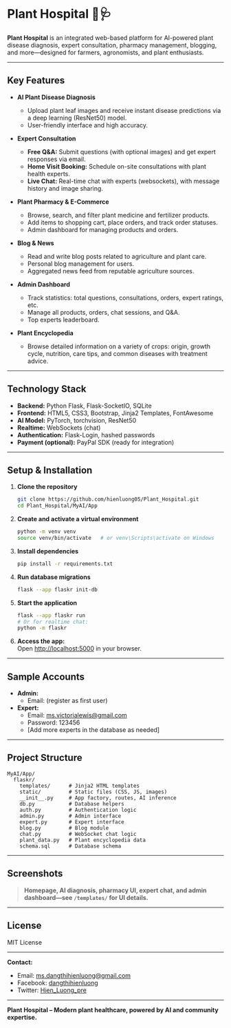 # Plant Hospital 🌱🩺

**Plant Hospital** is an integrated web-based platform for AI-powered plant disease diagnosis, expert consultation, pharmacy management, blogging, and more—designed for farmers, agronomists, and plant enthusiasts.

---

## Key Features

- **AI Plant Disease Diagnosis**
  - Upload plant leaf images and receive instant disease predictions via a deep learning (ResNet50) model.
  - User-friendly interface and high accuracy.

- **Expert Consultation**
  - **Free Q&A:** Submit questions (with optional images) and get expert responses via email.
  - **Home Visit Booking:** Schedule on-site consultations with plant health experts.
  - **Live Chat:** Real-time chat with experts (websockets), with message history and image sharing.

- **Plant Pharmacy & E-Commerce**
  - Browse, search, and filter plant medicine and fertilizer products.
  - Add items to shopping cart, place orders, and track order statuses.
  - Admin dashboard for managing products and orders.

- **Blog & News**
  - Read and write blog posts related to agriculture and plant care.
  - Personal blog management for users.
  - Aggregated news feed from reputable agriculture sources.

- **Admin Dashboard**
  - Track statistics: total questions, consultations, orders, expert ratings, etc.
  - Manage all products, orders, chat sessions, and Q&A.
  - Top experts leaderboard.

- **Plant Encyclopedia**
  - Browse detailed information on a variety of crops: origin, growth cycle, nutrition, care tips, and common diseases with treatment advice.

---

## Technology Stack

- **Backend:** Python Flask, Flask-SocketIO, SQLite
- **Frontend:** HTML5, CSS3, Bootstrap, Jinja2 Templates, FontAwesome
- **AI Model:** PyTorch, torchvision, ResNet50
- **Realtime:** WebSockets (chat)
- **Authentication:** Flask-Login, hashed passwords
- **Payment (optional):** PayPal SDK (ready for integration)

---

## Setup & Installation

1. **Clone the repository**
   ```bash
   git clone https://github.com/hienluong05/Plant_Hospital.git
   cd Plant_Hospital/MyAI/App
   ```

2. **Create and activate a virtual environment**
   ```bash
   python -m venv venv
   source venv/bin/activate   # or venv\Scripts\activate on Windows
   ```

3. **Install dependencies**
   ```bash
   pip install -r requirements.txt
   ```

4. **Run database migrations**
   ```bash
   flask --app flaskr init-db
   ```

5. **Start the application**
   ```bash
   flask --app flaskr run
   # Or for realtime chat:
   python -m flaskr
   ```

6. **Access the app:**  
   Open [http://localhost:5000](http://localhost:5000) in your browser.

---

## Sample Accounts

- **Admin:**  
  - Email: (register as first user)
- **Expert:**  
  - Email: ms.victorialewis@gmail.com  
  - Password: 123456
  - [Add more experts in the database as needed]

---

## Project Structure

```
MyAI/App/
  flaskr/
    templates/      # Jinja2 HTML templates
    static/         # Static files (CSS, JS, images)
    __init__.py     # App factory, routes, AI inference
    db.py           # Database helpers
    auth.py         # Authentication logic
    admin.py        # Admin interface
    expert.py       # Expert interface
    blog.py         # Blog module
    chat.py         # WebSocket chat logic
    plant_data.py   # Plant encyclopedia data
    schema.sql      # Database schema
```

---

## Screenshots

> **Homepage, AI diagnosis, pharmacy UI, expert chat, and admin dashboard—see `/templates/` for UI details.**

---

## License

MIT License

---

**Contact:**  
- Email: ms.dangthihienluong@gmail.com  
- Facebook: [dangthihienluong](https://facebook.com/dangthihienluong/)  
- Twitter: [Hien_Luong_pre](https://x.com/Hien_Luong_pre)

---

**Plant Hospital – Modern plant healthcare, powered by AI and community expertise.**
